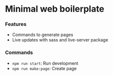 # Minimal web boilerplate



### Features

- Commands to generate pages
- Live updates with sass and live-server package


### Commands

- ``` npm run start ```: Run development 
- ``` npm run make:page ```: Create page 

